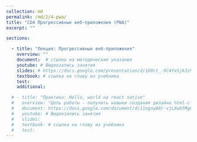 ```yaml
---
collection: md
permalink: /md/2/4-pwa/
title: "CD4 Прогрессивные веб-приложения (PWA)"
excerpt: ""

sections:

  - title: "Лекция: Прогрессивные веб-приложения" 
    overview: ""
    document:  # ссылка на методические указания
    youtube: # Видеозапись занятия
    slides: # https://docs.google.com/presentation/d/1U9ct_-9C4Yx5jkJzhwBNQ6_6OjaU5UR0wEu4Aqvjsuc/edit?usp=sharing
    textbook: # ссылка на главу из учебника
    test: 
    additional: 

  # - title: "Практика: Hello, world на react native" 
  #   overview: "Цель работы - получить навыки создания дизайна html-страниц."
  #   document: https://docs.google.com/document/d/11ngnyA6r-vjLXwb5Mg68NxV3rhwyaJZZ/edit?usp=sharing&ouid=116003821381017651142&rtpof=true&sd=true
  #   youtube: # Видеозапись занятия
  #   slides: 
  #   textbook: # ссылка на главу из учебника
  #   test: 
---
```

